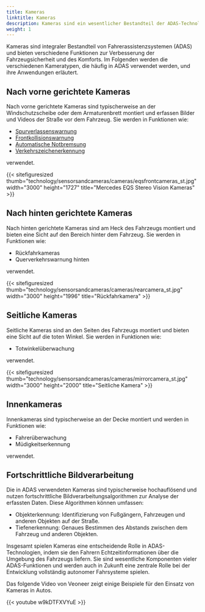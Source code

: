 ```yaml
---
title: Kameras
linktitle: Kameras
description: Kameras sind ein wesentlicher Bestandteil der ADAS-Technologien und spielen eine entscheidende Rolle bei der Bereitstellung von Echtzeitinformationen über die Umgebung des Fahrzeugs.
weight: 1
---
```

<!-- markdownlint-disable MD033 -->

Kameras sind integraler Bestandteil von Fahrerassistenzsystemen (ADAS) und bieten verschiedene Funktionen zur Verbesserung der Fahrzeugsicherheit und des Komforts. Im Folgenden werden die verschiedenen Kameratypen, die häufig in ADAS verwendet werden, und ihre Anwendungen erläutert.

## Nach vorne gerichtete Kameras

Nach vorne gerichtete Kameras sind typischerweise an der Windschutzscheibe oder dem Armaturenbrett montiert und erfassen Bilder und Videos der Straße vor dem Fahrzeug. Sie werden in Funktionen wie:

- [Spurverlassenswarnung](../../driverassistance/lanedeparturewarning/)
- [Frontkollisionswarnung](../../driverassistance/forwardcollisionwarning/)
- [Automatische Notbremsung](../../driverassistance/automaticemergencybraking/)
- [Verkehrszeichenerkennung](../../driverassistance/trafficsignrecognition/)

verwendet.

{{< sitefiguresized thumb="technology/sensorsandcameras/cameras/eqsfrontcameras_st.jpg" width="3000" height="1727" title="Mercedes EQS Stereo Vision Kameras" >}}

## Nach hinten gerichtete Kameras

Nach hinten gerichtete Kameras sind am Heck des Fahrzeugs montiert und bieten eine Sicht auf den Bereich hinter dem Fahrzeug. Sie werden in Funktionen wie:

- Rückfahrkameras
- Querverkehrswarnung hinten

verwendet.

{{< sitefiguresized thumb="technology/sensorsandcameras/cameras/rearcamera_st.jpg" width="3000" height="1996" title="Rückfahrkamera" >}}

## Seitliche Kameras

Seitliche Kameras sind an den Seiten des Fahrzeugs montiert und bieten eine Sicht auf die toten Winkel. Sie werden in Funktionen wie:

- Totwinkelüberwachung

verwendet.

{{< sitefiguresized thumb="technology/sensorsandcameras/cameras/mirrorcamera_st.jpg" width="3000" height="2000" title="Seitliche Kamera" >}}

## Innenkameras

Innenkameras sind typischerweise an der Decke montiert und werden in Funktionen wie:

- Fahrerüberwachung
- Müdigkeitserkennung

verwendet.

## Fortschrittliche Bildverarbeitung

Die in ADAS verwendeten Kameras sind typischerweise hochauflösend und nutzen fortschrittliche Bildverarbeitungsalgorithmen zur Analyse der erfassten Daten. Diese Algorithmen können umfassen:

- Objekterkennung: Identifizierung von Fußgängern, Fahrzeugen und anderen Objekten auf der Straße.
- Tiefenerkennung: Genaues Bestimmen des Abstands zwischen dem Fahrzeug und anderen Objekten.

Insgesamt spielen Kameras eine entscheidende Rolle in ADAS-Technologien, indem sie den Fahrern Echtzeitinformationen über die Umgebung des Fahrzeugs liefern. Sie sind wesentliche Komponenten vieler ADAS-Funktionen und werden auch in Zukunft eine zentrale Rolle bei der Entwicklung vollständig autonomer Fahrsysteme spielen.

Das folgende Video von Veoneer zeigt einige Beispiele für den Einsatz von Kameras in Autos.

{{< youtube w9kDTFXVYuE >}}

